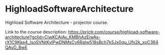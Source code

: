 # HighloadSoftwareArchitecture
Highload Software Architecture - projector course. 

Link to the course description: 
https://prjctr.com/course/highload-software-architecture?gclid=CjwKCAiAv_KMBhAzEiwAs-rX1C9Kke4_IsoSVNtKvIPwDNMsCv6Ralw518sBch7k5Jx0qu_Ufs2k_xoC364QAvD_BwE